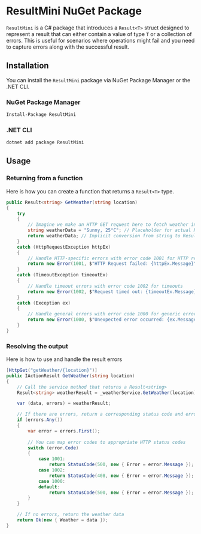 # ResultMini NuGet Package

`ResultMini` is a C# package that introduces a `Result<T>` struct designed to represent a result that can either contain a value of type `T` or a collection of errors. This is useful for scenarios where operations might fail and you need to capture errors along with the successful result.

## Installation

You can install the `ResultMini` package via NuGet Package Manager or the .NET CLI.

### NuGet Package Manager

```sh
Install-Package ResultMini
```

### .NET CLI

```sh
dotnet add package ResultMini
```

## Usage

### Returning from a function

Here is how you can create a function that returns a `Result<T>` type.

```cs
public Result<string> GetWeather(string location)
{
    try
    {
        // Imagine we make an HTTP GET request here to fetch weather information
        string weatherData = "Sunny, 25°C"; // Placeholder for actual HTTP request
        return weatherData; // Implicit conversion from string to Result<string>
    }
    catch (HttpRequestException httpEx)
    {
        // Handle HTTP-specific errors with error code 1001 for HTTP request failures
        return new Error(1001, $"HTTP Request failed: {httpEx.Message}"); // Return error result
    }
    catch (TimeoutException timeoutEx)
    {
        // Handle timeout errors with error code 1002 for timeouts
        return new Error(1002, $"Request timed out: {timeoutEx.Message}"); // Return error result
    }
    catch (Exception ex)
    {
        // Handle general errors with error code 1000 for generic errors
        return new Error(1000, $"Unexpected error occurred: {ex.Message}"); // Return error result
    }
}
```

### Resolving the output

Here is how to use and handle the result errors

```cs
[HttpGet("getWeather/{location}")]
public IActionResult GetWeather(string location)
{
    // Call the service method that returns a Result<string>
    Result<string> weatherResult = _weatherService.GetWeather(location);

    var (data, errors) = weatherResult;

    // If there are errors, return a corresponding status code and error message
    if (errors.Any())
    {
        var error = errors.First();
        
        // You can map error codes to appropriate HTTP status codes
        switch (error.Code)
        {
            case 1001:
                return StatusCode(500, new { Error = error.Message }); // Internal Server Error for HTTP request issues
            case 1002:
                return StatusCode(408, new { Error = error.Message }); // Request Timeout
            case 1000:
            default:
                return StatusCode(500, new { Error = error.Message }); // Generic Internal Server Error
        }
    }

    // If no errors, return the weather data
    return Ok(new { Weather = data });
}
```

